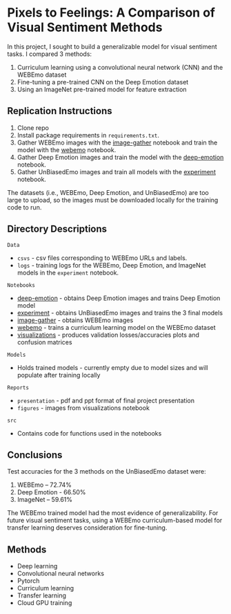 # Pixels to Feelings: A Comparison of Visual Sentiment Methods

In this project, I sought to build a generalizable model for visual sentiment tasks. I compared 3 methods:
1. Curriculum learning using a convolutional neural network (CNN) and the WEBEmo dataset
2. Fine-tuning a pre-trained CNN on the Deep Emotion dataset
3. Using an ImageNet pre-trained model for feature extraction


## Replication Instructions

1. Clone repo
2. Install package requirements in ```requirements.txt```.
3. Gather WEBEmo images with the [image-gather](notebooks/image-gather.ipynb) notebook and train the model with the [webemo](notebooks/webemo.ipynb) notebook.
4. Gather Deep Emotion images and train the model with the [deep-emotion](notebooks/deep-emotion.ipynb) notebook.
5. Gather UnBiasedEmo images and train all models with the [experiment](notebooks/deep-emotion.ipynb) notebook.

The datasets (i.e., WEBEmo, Deep Emotion, and UnBiasedEmo) are too large to upload, so the images must be downloaded locally for the training code to run.

## Directory Descriptions

```Data```
- ```csvs``` - csv files corresponding to WEBEmo URLs and labels.
- ```logs``` - training logs for the WEBEmo, Deep Emotion, and ImageNet models in the ```experiment``` notebook.

```Notebooks```
- [deep-emotion](notebooks/deep-emotion.ipynb) - obtains Deep Emotion images and trains Deep Emotion model
- [experiment](notebooks/deep-emotion.ipynb) - obtains UnBiasedEmo images and trains the 3 final models
- [image-gather](notebooks/image-gather.ipynb) - obtains WEBEmo images
- [webemo](notebooks/webemo.ipynb) - trains a curriculum learning model on the WEBEmo dataset
- [visualizations](notebooks/visualizations.ipynb) - produces validation losses/accuracies plots and confusion matrices

```Models```
- Holds trained models - currently empty due to model sizes and will populate after training locally

```Reports```
- ```presentation``` - pdf and ppt format of final project presentation
- ```figures``` - images from visualizations notebook

```src```
- Contains code for functions used in the notebooks

## Conclusions

Test accuracies for the 3 methods on the UnBiasedEmo dataset were:
1. WEBEmo – 72.74%
2. Deep Emotion - 66.50%
3. ImageNet – 59.61%

The WEBEmo trained model had the most evidence of generalizability. For future visual sentiment tasks, using a WEBEmo curriculum-based model for transfer learning deserves consideration for fine-tuning.

## Methods

- Deep learning
- Convolutional neural networks
- Pytorch
- Curriculum learning
- Transfer learning
- Cloud GPU training


